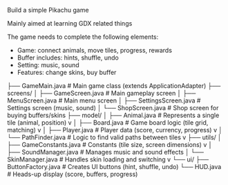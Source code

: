 Build a simple Pikachu game

Mainly aimed at learning GDX related things

The game needs to complete the following elements:
- Game: connect animals, move tiles, progress, rewards
- Buffer includes: hints, shuffle, undo
- Setting: music, sound
- Features: change skins, buy buffer

├── GameMain.java           # Main game class (extends ApplicationAdapter)
├── screens/
│   ├── GameScreen.java      # Main gameplay screen
│   ├── MenuScreen.java      # Main menu screen
│   ├── SettingsScreen.java  # Settings screen (music, sound)
│   └── ShopScreen.java      # Shop screen for buying buffers/skins
├── model/
│   ├── Animal.java          # Represents a single tile (animal, position)      v
│   ├── Board.java           # Game board logic (tile grid, matching)           v
│   ├── Player.java          # Player data (score, currency, progress)          v
│   └── PathFinder.java      # Logic to find valid paths between tiles          v
├── utils/
│   ├── GameConstants.java   # Constants (tile size, screen dimensions)         v
│   ├── SoundManager.java    # Manages music and sound effects
│   └── SkinManager.java     # Handles skin loading and switching               v
└── ui/
    ├── ButtonFactory.java   # Creates UI buttons (hint, shuffle, undo)
    └── HUD.java            # Heads-up display (score, buffers, progress)


